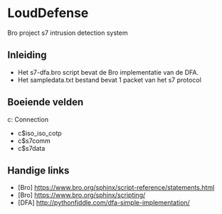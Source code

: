 # LoudDefense
Bro project s7 intrusion detection system

## Inleiding
* Het s7-dfa.bro script bevat de Bro implementatie van de DFA.
* Het sampledata.txt bestand bevat 1 packet van het s7 protocol

## Boeiende velden
c: Connection
* c$iso_iso_cotp
* c$s7comm
* c$s7data

## Handige links
* [Bro] https://www.bro.org/sphinx/script-reference/statements.html
* [Bro] https://www.bro.org/sphinx/scripting/
* [DFA] http://pythonfiddle.com/dfa-simple-implementation/
